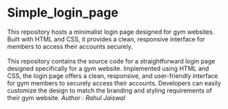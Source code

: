 # Simple_login_page
This repository hosts a minimalist login page designed for gym websites. Built with HTML and CSS, it provides a clean, responsive interface for members to access their accounts securely.
<br> <br>
This repository contains the source code for a straightforward login page designed specifically for a gym website. Implemented using HTML and CSS, the login page offers a clean, responsive, and user-friendly interface for gym members to securely access their accounts. Developers can easily customize the design to match the branding and styling requirements of their gym website.
<em>Author : Rahul Jaiswal </em>
